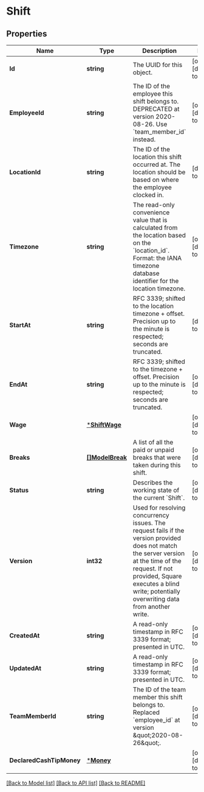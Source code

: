 # Shift

## Properties
Name | Type | Description | Notes
------------ | ------------- | ------------- | -------------
**Id** | **string** | The UUID for this object. | [optional] [default to null]
**EmployeeId** | **string** | The ID of the employee this shift belongs to. DEPRECATED at version 2020-08-26. Use &#x60;team_member_id&#x60; instead. | [optional] [default to null]
**LocationId** | **string** | The ID of the location this shift occurred at. The location should be based on where the employee clocked in. | [default to null]
**Timezone** | **string** | The read-only convenience value that is calculated from the location based on the &#x60;location_id&#x60;. Format: the IANA timezone database identifier for the location timezone. | [optional] [default to null]
**StartAt** | **string** | RFC 3339; shifted to the location timezone + offset. Precision up to the minute is respected; seconds are truncated. | [default to null]
**EndAt** | **string** | RFC 3339; shifted to the timezone + offset. Precision up to the minute is respected; seconds are truncated. | [optional] [default to null]
**Wage** | [***ShiftWage**](ShiftWage.md) |  | [optional] [default to null]
**Breaks** | [**[]ModelBreak**](Break.md) | A list of all the paid or unpaid breaks that were taken during this shift. | [optional] [default to null]
**Status** | **string** | Describes the working state of the current &#x60;Shift&#x60;. | [optional] [default to null]
**Version** | **int32** | Used for resolving concurrency issues. The request fails if the version provided does not match the server version at the time of the request. If not provided, Square executes a blind write; potentially overwriting data from another write. | [optional] [default to null]
**CreatedAt** | **string** | A read-only timestamp in RFC 3339 format; presented in UTC. | [optional] [default to null]
**UpdatedAt** | **string** | A read-only timestamp in RFC 3339 format; presented in UTC. | [optional] [default to null]
**TeamMemberId** | **string** | The ID of the team member this shift belongs to. Replaced &#x60;employee_id&#x60; at version \&quot;2020-08-26\&quot;. | [optional] [default to null]
**DeclaredCashTipMoney** | [***Money**](Money.md) |  | [optional] [default to null]

[[Back to Model list]](../README.md#documentation-for-models) [[Back to API list]](../README.md#documentation-for-api-endpoints) [[Back to README]](../README.md)

